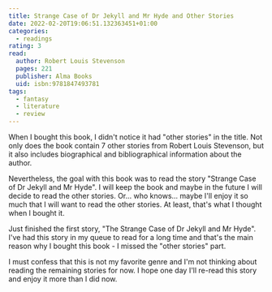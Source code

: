 ```yaml
---
title: Strange Case of Dr Jekyll and Mr Hyde and Other Stories
date: 2022-02-20T19:06:51.132363451+01:00
categories:
  - readings
rating: 3
read:
  author: Robert Louis Stevenson
  pages: 221
  publisher: Alma Books
  uid: isbn:9781847493781
tags:
  - fantasy
  - literature
  - review
---
```


When I bought this book, I didn't notice it had "other stories" in the title. Not only does the book contain 7 other stories from Robert Louis Stevenson, but it also includes biographical and bibliographical information about the author.

<!--more-->

Nevertheless, the goal with this book was to read the story "Strange Case of Dr Jekyll and Mr Hyde". I will keep the book and maybe in the future I will decide to read the other stories. Or... who knows... maybe I'll enjoy it so much that I will want to read the other stories. At least, that's what I thought when I bought it.

Just finished the first story, "The Strange Case of Dr Jekyll and Mr Hyde". I've had this story in my queue to read for a long time and that's the main reason why I bought this book - I missed the "other stories" part. 

I must confess that this is not my favorite genre and I'm not thinking about reading the remaining stories for now. I hope one day I'll re-read this story and enjoy it more than I did now.

